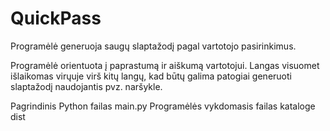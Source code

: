 # QuickPass

Programėlė generuoja saugų slaptažodį pagal vartotojo pasirinkimus.

Programėlė orientuota į paprastumą ir aiškumą vartotojui. Langas visuomet išlaikomas virųuje virš kitų langų, kad būtų galima patogiai generuoti slaptažodį naudojantis pvz. naršykle.

Pagrindinis Python failas main.py
Programėlės vykdomasis failas kataloge dist
